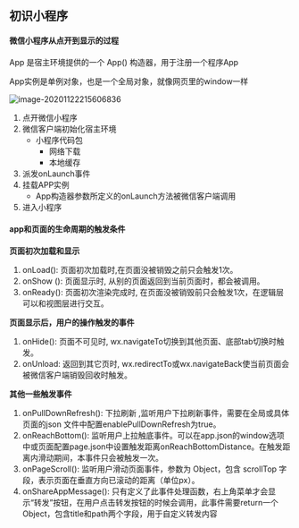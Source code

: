 ## 初识小程序

#### 微信小程序从点开到显示的过程

App 是宿主环境提供的一个 App() 构造器，用于注册一个程序App

App实例是单例对象，也是一个全局对象，就像网页里的window一样

![image-20201122215606836](C:\Users\yanqing\AppData\Roaming\Typora\typora-user-images\image-20201122215606836.png)

1. 点开微信小程序
2. 微信客户端初始化宿主环境
   - 小程序代码包
     - 网络下载
     - 本地缓存
3. 派发onLaunch事件
4. 挂载APP实例
   - App构造器参数所定义的onLaunch方法被微信客户端调用
5. 进入小程序

#### app和页面的生命周期的触发条件

 **页面初次加载和显示**

1. onLoad():  页面初次加载时,在页面没被销毁之前只会触发1次。
2. onShow ():  页面显示时, 从别的页面返回到当前页面时，都会被调用。
3. onReady():  页面初次渲染完成时,  在页面没被销毁前只会触发1次，在逻辑层可以和视图层进行交互。

 **页面显示后，用户的操作触发的事件**

1. onHide():  页面不可见时,  wx.navigateTo切换到其他页面、底部tab切换时触发。
2. onUnload:  返回到其它页时,  wx.redirectTo或wx.navigateBack使当前页面会被微信客户端销毁回收时触发。

 **其他一些触发事件**

1. onPullDownRefresh():  下拉刷新 ,监听用户下拉刷新事件，需要在全局或具体页面的json 文件中配置enablePullDownRefresh为true。
2. onReachBottom():  监听用户上拉触底事件。可以在app.json的window选项中或页面配置page.json中设置触发距离onReachBottomDistance。在触发距离内滑动期间，本事件只会被触发一次。
3. onPageScroll():  监听用户滑动页面事件，参数为 Object，包含 scrollTop 字段，表示页面在垂直方向已滚动的距离（单位px）。
4. onShareAppMessage():   只有定义了此事件处理函数，右上角菜单才会显示“转发”按钮，在用户点击转发按钮的时候会调用，此事件需要return一个Object，包含title和path两个字段，用于自定义转发内容

